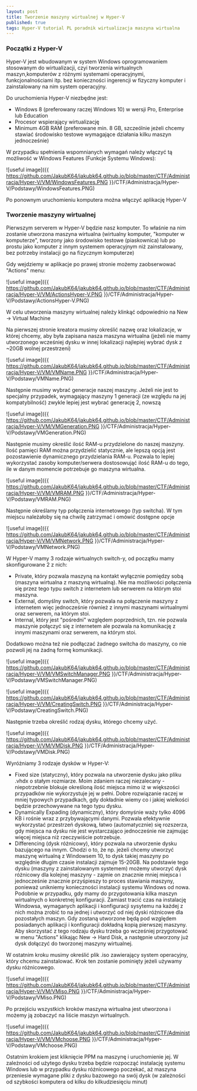 ```yaml
---
layout: post
title: Tworzenie maszyny wirtualnej w Hyper-V
published: true
tags: Hyper-V tutorial PL poradnik wirtualizacja maszyna wirtualna
---
```


### Początki z Hyper-V

Hyper-V jest wbudowanym w system Windows oprogramowaniem stosowanym do wirtualizacji, czyi tworzenia wirtualnych maszyn,komputerów z różnymi systemami operacyjnymi, funkcjonalnościami itp. bez konieczności ingerencji w fizyczny komputer i zainstalowany na nim system operacyjny.

Do uruchomienia Hyper-V niezbędne jest:
- Windows 8 (preferowany raczej Windows 10) w wersji Pro, Enterprise lub Education
- Procesor wspierający wirtualizację
- Minimum 4GB RAM (preferowane min. 8 GB, szczeólnie jeżeli chcemy stawiać środowisko testowe wymagające działania kilku maszyn jednocześnie)

W przypadku spełnienia wspomnianych wymagań należy włączyć tą możliwość w Windows Features (Funkcje Systemu Windows):

![useful image]({{ https://github.com/JakubK64/jakubk64.github.io/blob/master/CTF/Administracja/Hyper-V/VM/WindowsFeatures.PNG }}/CTF/Administracja/Hyper-V/Podstawy/WindowsFeatures.PNG)

Po ponownym uruchomieniu komputera można włączyć aplikację Hyper-V

### Tworzenie maszyny wirtualnej

Pierwszym serverem w Hyper-V będzie nasz komputer. To właśnie na nim zostanie utworzona maszyna wirtualna (wirtualny komputer, "komputer w komputerze", tworzony jako środowisko testowe (piaskownica) lub po prostu jako komputer z innym systemem operacyjnym niż zainstalowany, bez potrzeby instalacji go na fizycznym komputerze)

Gdy wejdziemy w aplikacje po prawej stronie możemy zaobserwować "Actions" menu:

![useful image]({{ https://github.com/JakubK64/jakubk64.github.io/blob/master/CTF/Administracja/Hyper-V/VM/ActionsHyper-V.PNG }}/CTF/Administracja/Hyper-V/Podstawy/ActionsHyper-V.PNG)

W celu utworzenia maszyny wirtualnej należy klinkąć odpowiednio na New -> Virtual Machine

Na pierwszej stronie kreatora musimy określić nazwę oraz lokalizacje, w której chcemy, aby była zapisana nasza maszyna wirtualna (jeżeli nie mamy utworzonego wcześniej dysku w innej lokalizacji najlepiej wybrać dysk z ~20GB wolnej przestrzeni)

![useful image]({{ https://github.com/JakubK64/jakubk64.github.io/blob/master/CTF/Administracja/Hyper-V/VM/VMName.PNG }}/CTF/Administracja/Hyper-V/Podstawy/VMName.PNG)

Następnie musimy wybrać generacje naszej maszyny. Jeżeli nie jest to specjalny przypadek, wymagający maszyny 1 generacji (ze względu na jej kompatybilność) zwykle lepiej jest wybrać generację 2, nowszą

![useful image]({{ https://github.com/JakubK64/jakubk64.github.io/blob/master/CTF/Administracja/Hyper-V/VM/VMGeneration.PNG }}/CTF/Administracja/Hyper-V/Podstawy/VMGeneration.PNG)

Następnie musimy określić ilość RAM-u przydzielone do naszej maszyny. Ilość pamięci RAM można przydzielić statycznie, ale lepszą opcją jest pozostawienie dynamicznego przydzielania RAM-u. Pozwala to lepiej wykorzystać zasoby komputer/serwera dostosowująć ilość RAM-u do tego, ile w danym momencie potrzebuje go maszyna wirtualna.

![useful image]({{ https://github.com/JakubK64/jakubk64.github.io/blob/master/CTF/Administracja/Hyper-V/VM/VMRAM.PNG }}/CTF/Administracja/Hyper-V/Podstawy/VMRAM.PNG)

Następnie określamy typ połączenia internetowego (typ switcha). W tym miejscu należałoby się na chwilę zatrzymać i omówić dostępne opcje

![useful image]({{ https://github.com/JakubK64/jakubk64.github.io/blob/master/CTF/Administracja/Hyper-V/VM/VMNetwork.PNG }}/CTF/Administracja/Hyper-V/Podstawy/VMNetwork.PNG)

W Hyper-V mamy 3 rodzaje wirtualnych switch-y, od początku mamy skonfigurowane 2 z nich:
- Private, który pozwala maszyną na kontakt wyłącznie pomiędzy sobą (maszyna wirtualna z maszyną wirtualną). Nie ma możliwości połączenia się przez tego typu switch z internetem lub serwerem na którym stoi maszyna.
- External, domyślny switch, który pozwala na połączenie maszyny z internetem więc jednocześnie również z innymi maszynami wirtualnymi oraz serwerem, na którym stoi.
- Internal, który jest "pośredni" względem poprzednich, tzn. nie pozwala maszynie połączyć się z internetem ale pozwala na komunikację z innymi maszynami oraz serwerem, na którym stoi.

Dodatkowo można też nie podłączać żadnego switcha do maszyny, co nie pozwoli jej na żadną formę komunikacji.

![useful image]({{ https://github.com/JakubK64/jakubk64.github.io/blob/master/CTF/Administracja/Hyper-V/VM/VMSwitchManager.PNG }}/CTF/Administracja/Hyper-V/Podstawy/VMSwitchManager.PNG)

![useful image]({{ https://github.com/JakubK64/jakubk64.github.io/blob/master/CTF/Administracja/Hyper-V/VM/CreatingSwitch.PNG }}/CTF/Administracja/Hyper-V/Podstawy/CreatingSwitch.PNG)

Następnie trzeba określić rodzaj dysku, którego chcemy użyć.

![useful image]({{ https://github.com/JakubK64/jakubk64.github.io/blob/master/CTF/Administracja/Hyper-V/VM/VMDisk.PNG }}/CTF/Administracja/Hyper-V/Podstawy/VMDisk.PNG)

Wyróżniamy 3 rodzaje dysków w Hyper-V:
- Fixed size (statyczny), który pozwala na utworzenie dysku jako pliku .vhdx o stałym rozmiarze. Moim zdaniem raczej niezalecany - niepotrzebnie blokuje określoną ilość miejsca mimo iż w większości przypadków nie wykorzystuje jej w pełni. Dobre rozwiązanie raczej w mniej typowych przypadkach, gdy dokładnie wiemy co i jakiej wielkości będzie przechowywane na tego typu dysku.
- Dynamically Expading (dynamiczny), który domyśnie waży tylko 4096 KB i rośnie wraz z przybywającymi danymi. Pozwala efektywnie wykorzystać przestrzeń dyskową, łatwo (automatycznie) się rozszerza, gdy miejsca na dysku nie jest wystarczająco jednocześnie nie zajmując więcej miejsca niż rzeczywiście potrzebuje.
- Differencing (dysk różnicowy), który pozwala na utworzenie dysku bazującego na innym. Chodzi o to, że np. jeżeli chcemy utworzyć maszynę wirtualną z Windowsem 10, to dysk takiej maszyny po względnie długim czasie instalacji zajmuje 15-20GB. Na podstawie tego dysku (maszyny z zainstalowanym systemem) możemy utworzyć dysk różnicowy dla kolejnej maszyny - zajmie on znacznie mniej miejsca i jednocześnie znacznie przyśpieszy to proces stawiania maszyny, ponieważ unikniemy konieczności instalacji systemu Windows od nowa. Podobnie w przypadku, gdy mamy do przygotowania kilka maszyn wirtualnych o konkretnej konfiguracji. Zamiast tracić czas na instalację Windowsa, wymaganych aplikacji i konfiguracji sysytemu na każdej z nich można zrobić to na jednej i utworzyć od niej dyski różnicowe dla pozostałych maszyn. Gdy zostaną utworzone będą pod względem posiadanych aplikacji i konfiguracji dokładną kopią pierwszej maszyny.
  Aby skorzystać z tego rodzaju dysku trzeba go wcześniej przygotować w menu "Actions" klikając New -> Hard Disk, a następnie utworzony już dysk dołączyć do tworzonej maszyny wirtualnej.

W ostatnim kroku musimy określić plik .iso zawierający system operacyjny, który chcemu zainstalować. Krok ten zostanie pominięty jeżeli używamy dysku różnicowego.

![useful image]({{ https://github.com/JakubK64/jakubk64.github.io/blob/master/CTF/Administracja/Hyper-V/VM/VMiso.PNG }}/CTF/Administracja/Hyper-V/Podstawy/VMiso.PNG)

Po przejściu wszystkich kroków maszyna wirtualna jest utworzona i możemy ją zobaczyć na liście maszyn wirtualnych.

![useful image]({{ https://github.com/JakubK64/jakubk64.github.io/blob/master/CTF/Administracja/Hyper-V/VM/VMchoose.PNG }}/CTF/Administracja/Hyper-V/Podstawy/VMchoose.PNG)

Ostatnim krokiem jest kliknięcie PPM na maszynę i uruchomienie jej. W zależności od użytego dysku trzeba będzie rozpocząć instalację systemu Windows lub w przypadku dysku różnicowego poczekać, aż maszyna przeniesie wymagane pliki z dysku bazowego na swój dysk (w zależności od szybkości komputera od kilku do kilkudziesięciu minut)



																																	
